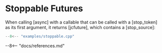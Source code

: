 # Stoppable Futures

When calling [async] with a callable that can be called with a [stop_token] as its first argument, it returns [jcfuture], which contains a [stop_source]:  
 
```cpp
--8<-- "examples/stoppable.cpp"
```

--8<-- "docs/references.md"